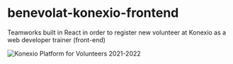 # benevolat-konexio-frontend
Teamworks built in React in order to register new volunteer at Konexio as a web developer trainer (front-end)

![Konexio Platform for Volunteers 2021-2022](https://user-images.githubusercontent.com/47704495/221178065-64549834-fb6c-4a97-9a4d-60ab2e86c60b.png)
